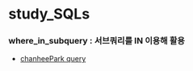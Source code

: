 # study_SQLs
### where_in_subquery : 서브쿼리를 IN 이용해 활용
- [chanheePark query](./chanheepark/w3schools/where_in_subquery.sql)

